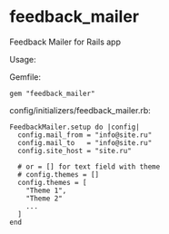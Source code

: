 feedback_mailer
===============

Feedback Mailer for Rails app

Usage:

Gemfile:

    gem "feedback_mailer"

config/initializers/feedback_mailer.rb:

    FeedbackMailer.setup do |config|
      config.mail_from = "info@site.ru"
      config.mail_to   = "info@site.ru"
      config.site_host = "site.ru"

      # or = [] for text field with theme
      # config.themes = []
      config.themes = [
        "Theme 1",
        "Theme 2"
        ...
      ]
    end
